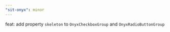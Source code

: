 ```yaml
---
"sit-onyx": minor
---
```


feat: add property `skeleton` to `OnyxCheckboxGroup` and `OnyxRadioButtonGroup`
